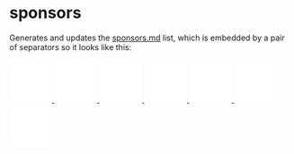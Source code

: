 # sponsors

Generates and updates the [sponsors.md](sponsors.md) list, which is 
embedded by a pair of separators so it looks like this:

<!-- sponsors -->

<a href='https://github.com/KirillOsenkov'>
  <img src='https://github.com/devlooped/sponsors/raw/main/.github/avatars/KirillOsenkov.svg' alt='Kirill Osenkov' title='Kirill Osenkov'>
</a>
<a href='https://github.com/augustoproiete'>
  <img src='https://github.com/devlooped/sponsors/raw/main/.github/avatars/augustoproiete.svg' alt='C. Augusto Proiete' title='C. Augusto Proiete'>
</a>
<a href='https://github.com/sandrock'>
  <img src='https://github.com/devlooped/sponsors/raw/main/.github/avatars/sandrock.svg' alt='SandRock' title='SandRock'>
</a>
<a href='https://github.com/aws'>
  <img src='https://github.com/devlooped/sponsors/raw/main/.github/avatars/aws.svg' alt='Amazon Web Services' title='Amazon Web Services'>
</a>
<a href='https://github.com/MelbourneDeveloper'>
  <img src='https://github.com/devlooped/sponsors/raw/main/.github/avatars/MelbourneDeveloper.svg' alt='Christian Findlay' title='Christian Findlay'>
</a>
<a href='https://github.com/clarius'>
  <img src='https://github.com/devlooped/sponsors/raw/main/.github/avatars/clarius.svg' alt='Clarius Org' title='Clarius Org'>
</a>
<a href='https://github.com/MFB-Technologies-Inc'>
  <img src='https://github.com/devlooped/sponsors/raw/main/.github/avatars/MFB-Technologies-Inc.svg' alt='MFB Technologies, Inc.' title='MFB Technologies, Inc.'>
</a>

<!-- sponsors -->
